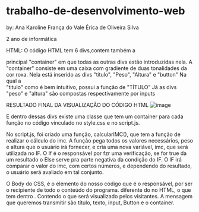 # trabalho-de-desenvolvimento-web
by: Ana Karoline França do Vale
    Érica de Oliveira Silva

2 ano de informática

HTML:
O código HTML tem 6 divs,contem também a <div> principal "container" em que todas as outras divs estão introduzidas nela.
A <div> "container" consiste em uma caixa com gradiente de duas tonalidades da cor roxa.
  Nela está inserido as divs "titulo", "Peso", "Altura" e "button"
  Na qual a <div> "titulo" como é bem intuitivo, possui a função de "TÍTULO"
  Já as divs "peso" e "altura" são compostas respectivamente por inputs
  
  RESULTADO FINAL DA VISUALIZAÇÃO DO CÓDIGO HTML
  ![image](https://user-images.githubusercontent.com/117689067/228578858-0945b149-b2ef-4d64-902c-427c69a2bcc6.png)

  E dentro dessas divs existe uma classe que tem um container para cada função no código vinculado no style.css e no script.js.

No script.js, foi criado uma função, calcularIMC(), que tem a função de realizar o cálculo do imc. A função pega todos os valores necessários, peso e altura que o usuário irá fornecer, e cria uma nova variável, imc, que será utilizada no IF. O If é o responsável por fzr uma verificação, se for true da um resultado o Else serve pra  parte negativa da condição do IF. O IF irá comparar o valor do imc, com certos números, e dependendo do resultado, o usuário será avaliado em tal conjunto.

O Body do CSS, é o elemento do nosso código que é o responsável, por ser o recipiente de todo o conteúdo do programa. diferente do <head> no HTML, o que tem dentro <body>. Contendo o que será visualizado pelos visitantes. A mensagem que queremos transmitir são título, texto, input, Button e o container.
